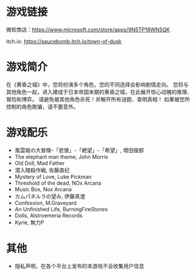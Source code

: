 # 游戏链接
微软商店：https://www.microsoft.com/store/apps/9N5TP18WN5QK

itch.io: https://saucebomb.itch.io/town-of-dusk

# 游戏简介
在《黄昏之城》中，您将扮演多个角色，您的不同选择会影响剧情走向。
您将与其他角色一起，进入建成于日本帝国末期的黄昏之城，在此展开惊心动魄的推理、冒险和博弈。
请避免被其他角色杀死！并解开所有谜题、查明真相！
如果被您所控制的角色欺骗，请不要意外。

# 游戏配乐
- 風雲姫の大冒険-「悲愴」-「絶望」-「希望」, 增田俊郎
- The elephant man theme, John Morris
- Old Doll, Mad Father
- 潜入暗殺作戦, 佐藤直纪
- Mystery of Love, Luke Pickman
- Threshold of the dead, NOx Arcana
- Music Box, Nox Arcana
- カムパネルラの望み, 伊藤真澄
- Confession, M.Graveyard
- An Unfinished Life, BurningFireStones
- Dolls, Alstroemeria Records
- Kyrie, 無力P

# 其他
- 隐私声明，在各个平台上发布的本游戏不会收集用户信息
